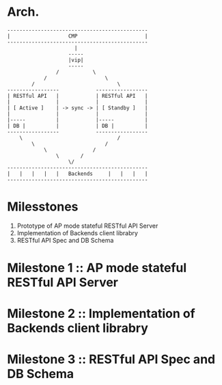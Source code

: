 # Arch.

```
----------------------------------------------
|                   CMP                      |
----------------------------------------------
                      |
                    -----
                    |vip|
                    -----
                /           \
            /                   \
        /                           \
-----------------            -----------------
| RESTful API   |            | RESTful API   |
|               |            |               |
| [ Active ]    | -> sync -> | [ Standby ]   |
|               |            |               |
|-----          |            |-----          |
| DB |          |            | DB |          |
-----------------            -----------------
    \                               /
        \                       /
            \               /
                \       /
                    \/
----------------------------------------------
|   |   |   |   |   Backends     |   |   |   |
----------------------------------------------
```

# Milesstones

1. Prototype of AP mode stateful RESTful API Server
2. Implementation of Backends client librabry
3. RESTful API Spec and DB Schema

# Milestone 1 :: AP mode stateful RESTful API Server

# Milestone 2 :: Implementation of Backends client librabry

# Milestone 3 :: RESTful API Spec and DB Schema
